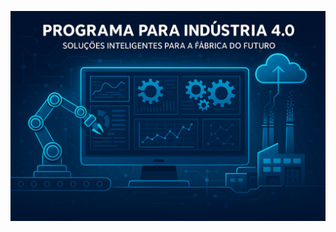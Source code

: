 ![banner](https://github.com/FabiodeAzevedo15/sistema_gestao_industria_/blob/main/Copilot_20250707_212003.png)

